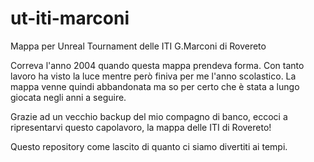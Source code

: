 # ut-iti-marconi
Mappa per Unreal Tournament delle ITI G.Marconi di Rovereto

Correva l'anno 2004 quando questa mappa prendeva forma. 
Con tanto lavoro ha visto la luce mentre però finiva per me l'anno scolastico. 
La mappa venne quindi abbandonata ma so per certo che è stata a lungo giocata negli anni a seguire.

Grazie ad un vecchio backup del mio compagno di banco, eccoci a ripresentarvi questo capolavoro,
la mappa delle ITI di Rovereto!

Questo repository come lascito di quanto ci siamo divertiti ai tempi.
